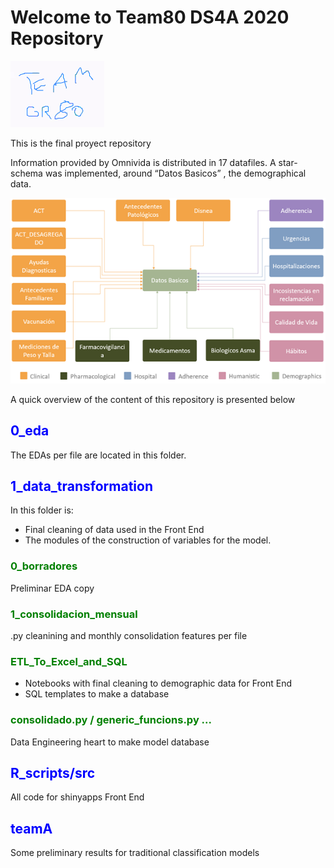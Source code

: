 # Welcome to Team80 DS4A 2020 Repository

![Team Logo](images/logo.png)

This is the final proyect repository


Information provided by Omnivida is distributed in 17 datafiles. A star-schema was implemented, around “Datos Basicos” , the demographical data.

![Los Datos](images/datos.png)

A quick overview of the content of this repository is presented below

##  <span style="color:blue"> 0_eda </span>
The EDAs per file are located in this folder.


## <span style="color:blue"> 1_data_transformation  </span>
In this folder is:
- Final cleaning of data used in the Front End
- The modules of the construction of variables for the model.

###  <span style="color:green"> 0_borradores </span>
Preliminar EDA copy

###  <span style="color:green"> 1_consolidacion_mensual </span>
.py cleanining and monthly consolidation features per file

###  <span style="color:green"> ETL_To_Excel_and_SQL </span>
- Notebooks with final cleaning to demographic data for Front End
- SQL templates to make a database

###  <span style="color:green"> consolidado.py / generic_funcions.py ...  </span>
Data Engineering heart to make model database


##  <span style="color:blue"> R_scripts/src </span>
All code for shinyapps Front End

## <span style="color:blue"> teamA </span>
Some preliminary results for traditional classification models
